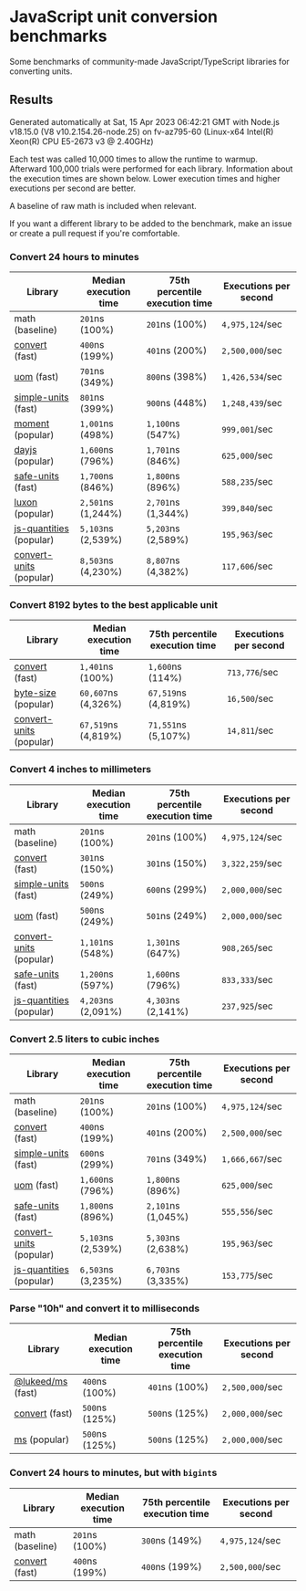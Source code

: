 # JavaScript unit conversion benchmarks

Some benchmarks of community-made JavaScript/TypeScript libraries for converting units.

## Results

<!-- beginblock(results) -->

Generated automatically at Sat, 15 Apr 2023 06:42:21 GMT with Node.js v18.15.0 (V8 v10.2.154.26-node.25) on fv-az795-60 (Linux-x64 Intel(R) Xeon(R) CPU E5-2673 v3 @ 2.40GHz)

Each test was called 10,000 times to allow the runtime to warmup.
Afterward 100,000 trials were performed for each library.
Information about the execution times are shown below.
Lower execution times and higher executions per second are better.

A baseline of raw math is included when relevant.

If you want a different library to be added to the benchmark, make an issue or create a pull request if you're comfortable.

### Convert 24 hours to minutes

| Library                                                            | Median execution time | 75th percentile execution time | Executions per second |
| ------------------------------------------------------------------ | --------------------- | ------------------------------ | --------------------- |
| math (baseline)                                                    | `201`ns (100%)        | `201`ns (100%)                 | `4,975,124`/sec       |
| [convert](https://npmjs.com/package/convert) (fast)                | `400`ns (199%)        | `401`ns (200%)                 | `2,500,000`/sec       |
| [uom](https://npmjs.com/package/uom) (fast)                        | `701`ns (349%)        | `800`ns (398%)                 | `1,426,534`/sec       |
| [simple-units](https://npmjs.com/package/simple-units) (fast)      | `801`ns (399%)        | `900`ns (448%)                 | `1,248,439`/sec       |
| [moment](https://npmjs.com/package/moment) (popular)               | `1,001`ns (498%)      | `1,100`ns (547%)               | `999,001`/sec         |
| [dayjs](https://npmjs.com/package/dayjs) (popular)                 | `1,600`ns (796%)      | `1,701`ns (846%)               | `625,000`/sec         |
| [safe-units](https://npmjs.com/package/safe-units) (fast)          | `1,700`ns (846%)      | `1,800`ns (896%)               | `588,235`/sec         |
| [luxon](https://npmjs.com/package/luxon) (popular)                 | `2,501`ns (1,244%)    | `2,701`ns (1,344%)             | `399,840`/sec         |
| [js-quantities](https://npmjs.com/package/js-quantities) (popular) | `5,103`ns (2,539%)    | `5,203`ns (2,589%)             | `195,963`/sec         |
| [convert-units](https://npmjs.com/package/convert-units) (popular) | `8,503`ns (4,230%)    | `8,807`ns (4,382%)             | `117,606`/sec         |

### Convert 8192 bytes to the best applicable unit

| Library                                                            | Median execution time | 75th percentile execution time | Executions per second |
| ------------------------------------------------------------------ | --------------------- | ------------------------------ | --------------------- |
| [convert](https://npmjs.com/package/convert) (fast)                | `1,401`ns (100%)      | `1,600`ns (114%)               | `713,776`/sec         |
| [byte-size](https://npmjs.com/package/byte-size) (popular)         | `60,607`ns (4,326%)   | `67,519`ns (4,819%)            | `16,500`/sec          |
| [convert-units](https://npmjs.com/package/convert-units) (popular) | `67,519`ns (4,819%)   | `71,551`ns (5,107%)            | `14,811`/sec          |

### Convert 4 inches to millimeters

| Library                                                            | Median execution time | 75th percentile execution time | Executions per second |
| ------------------------------------------------------------------ | --------------------- | ------------------------------ | --------------------- |
| math (baseline)                                                    | `201`ns (100%)        | `201`ns (100%)                 | `4,975,124`/sec       |
| [convert](https://npmjs.com/package/convert) (fast)                | `301`ns (150%)        | `301`ns (150%)                 | `3,322,259`/sec       |
| [simple-units](https://npmjs.com/package/simple-units) (fast)      | `500`ns (249%)        | `600`ns (299%)                 | `2,000,000`/sec       |
| [uom](https://npmjs.com/package/uom) (fast)                        | `500`ns (249%)        | `501`ns (249%)                 | `2,000,000`/sec       |
| [convert-units](https://npmjs.com/package/convert-units) (popular) | `1,101`ns (548%)      | `1,301`ns (647%)               | `908,265`/sec         |
| [safe-units](https://npmjs.com/package/safe-units) (fast)          | `1,200`ns (597%)      | `1,600`ns (796%)               | `833,333`/sec         |
| [js-quantities](https://npmjs.com/package/js-quantities) (popular) | `4,203`ns (2,091%)    | `4,303`ns (2,141%)             | `237,925`/sec         |

### Convert 2.5 liters to cubic inches

| Library                                                            | Median execution time | 75th percentile execution time | Executions per second |
| ------------------------------------------------------------------ | --------------------- | ------------------------------ | --------------------- |
| math (baseline)                                                    | `201`ns (100%)        | `201`ns (100%)                 | `4,975,124`/sec       |
| [convert](https://npmjs.com/package/convert) (fast)                | `400`ns (199%)        | `401`ns (200%)                 | `2,500,000`/sec       |
| [simple-units](https://npmjs.com/package/simple-units) (fast)      | `600`ns (299%)        | `701`ns (349%)                 | `1,666,667`/sec       |
| [uom](https://npmjs.com/package/uom) (fast)                        | `1,600`ns (796%)      | `1,800`ns (896%)               | `625,000`/sec         |
| [safe-units](https://npmjs.com/package/safe-units) (fast)          | `1,800`ns (896%)      | `2,101`ns (1,045%)             | `555,556`/sec         |
| [convert-units](https://npmjs.com/package/convert-units) (popular) | `5,103`ns (2,539%)    | `5,303`ns (2,638%)             | `195,963`/sec         |
| [js-quantities](https://npmjs.com/package/js-quantities) (popular) | `6,503`ns (3,235%)    | `6,703`ns (3,335%)             | `153,775`/sec         |

### Parse "10h" and convert it to milliseconds

| Library                                                   | Median execution time | 75th percentile execution time | Executions per second |
| --------------------------------------------------------- | --------------------- | ------------------------------ | --------------------- |
| [@lukeed/ms](https://npmjs.com/package/@lukeed/ms) (fast) | `400`ns (100%)        | `401`ns (100%)                 | `2,500,000`/sec       |
| [convert](https://npmjs.com/package/convert) (fast)       | `500`ns (125%)        | `500`ns (125%)                 | `2,000,000`/sec       |
| [ms](https://npmjs.com/package/ms) (popular)              | `500`ns (125%)        | `500`ns (125%)                 | `2,000,000`/sec       |

### Convert 24 hours to minutes, but with `bigint`s

| Library                                             | Median execution time | 75th percentile execution time | Executions per second |
| --------------------------------------------------- | --------------------- | ------------------------------ | --------------------- |
| math (baseline)                                     | `201`ns (100%)        | `300`ns (149%)                 | `4,975,124`/sec       |
| [convert](https://npmjs.com/package/convert) (fast) | `400`ns (199%)        | `400`ns (199%)                 | `2,500,000`/sec       |

<!-- endblock(results) -->
